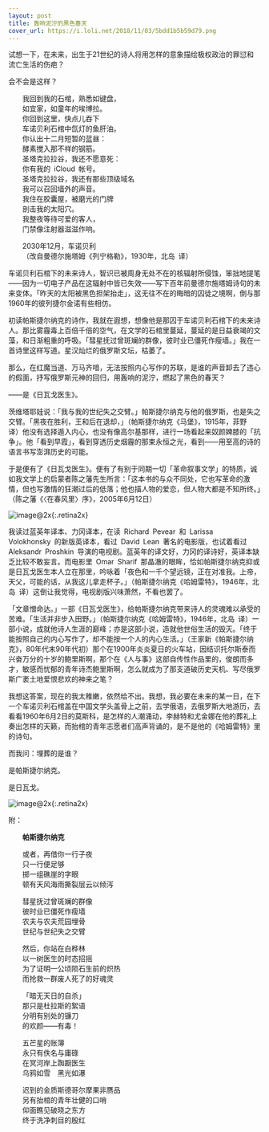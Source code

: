```yaml
---
layout: post
title: 轰响泥泞的黑色春天
cover_url: https://i.loli.net/2018/11/03/5bdd1b5b59d79.png
---
```


试想一下，在未来，出生于21世纪的诗人将用怎样的意象描绘极权政治的罪愆和流亡生活的伤疤？

会不会是这样？

&emsp;&emsp;我回到我的石棺，熟悉如键盘，   
&emsp;&emsp;如宜家，如童年的埃博拉。   
&emsp;&emsp;你回到这里，快点儿吞下   
&emsp;&emsp;车诺贝利石棺中氙灯的鱼肝油。   
&emsp;&emsp;你认出十二月短暂的蓝昼：   
&emsp;&emsp;酵素搅入那不祥的钢筋。   
&emsp;&emsp;圣塔克拉拉谷，我还不愿意死：   
&emsp;&emsp;你有我的&ensp;iCloud&ensp;帐号。   
&emsp;&emsp;圣塔克拉拉谷，我还有那些顶级域名   
&emsp;&emsp;我可以召回墙外的声音。   
&emsp;&emsp;我住在胶囊屋，被磨光的门牌   
&emsp;&emsp;剖击我的太阳穴。   
&emsp;&emsp;我整夜等待可爱的客人，   
&emsp;&emsp;门禁像注射器滋滋作响。

&emsp;&emsp;2030年12月，车诺贝利   
&emsp;&emsp;（改自曼德尔施塔姆《列宁格勒》，1930年，北岛&ensp;译）

车诺贝利石棺下的未来诗人，智识已被周身无处不在的核辐射所侵蚀，笨拙地提笔——因为一切电子产品在这辐射中皆已失效——写下百年前曼德尔施塔姆诗句的未来变体。「昨天的太阳被黑色担架抬走」，这无往不在的晦暗的囚徒之境啊，倒与那1960年的彼列捷尔金诺有些相仿。

初读帕斯捷尔纳克的诗作，我就在遐想，想像他是那囚于车诺贝利石棺下的未来诗人。那比雾霾毒上百倍千倍的空气，在文学的石棺里蔓延，蔓延的是日益衰竭的文藻，和日渐粗重的呼吸。「彗星抚过曾斑斓的群像，彼时业已僵死作瘦墙。」我在一首诗里这样写道。星汉灿烂的俄罗斯文坛，枯萎了。

那么，在红魔当道、万马齐喑，无法按照内心写作的苏联，是谁的声音卸去了违心的假面，抒写俄罗斯元神的回归，用轰响的泥泞，燃起了黑色的春天？

——是《日瓦戈医生》。

茨维塔耶娃说：「我与我的世纪失之交臂。」帕斯捷尔纳克与他的俄罗斯，也是失之交臂。「黑夜在胜利，王和后在退却，」（帕斯捷尔纳克《马堡》，1915年，菲野&ensp;译）他没有选择遁入内心，也没有像高尔基那样，进行一场看起来奴颜婢膝的「抗争」。他「看到早霞」，看到穿透历史烟霾的那束永恒之光，看到——用至高的诗的语言书写澎湃历史的可能。

于是便有了《日瓦戈医生》。便有了有别于同期一切「革命叙事文学」的特质，诚如我文学上的启蒙者陈之藩先生所言：「这本书的与众不同处，它也写革命的激情，但也写激情的狂潮过后的低落；他也描人物的爱恋，但人物大都是不知所终。」（陈之藩《〈在春风里〉序》，2005年6月12日）

![image@2x](https://i.loli.net/2018/11/03/5bdd1b5d0b494.jpg){:.retina2x}

我读过蓝英年译本、力冈译本，在读&ensp;Richard&ensp;Pevear&ensp;和&ensp;Larissa&ensp;Volokhonsky&ensp;的新版英译本，看过&ensp;David&ensp;Lean&ensp;著名的电影版，也试着看过&ensp;Aleksandr&ensp;Proshkin&ensp;导演的电视剧。蓝英年的译文好，力冈的译诗好，英译本缺乏比较不敢妄言。而电影里&ensp;Omar&ensp;Sharif&ensp;那晶澈的眼眸，恰如帕斯捷尔纳克抑或是日瓦戈医生本人立在那里，吟咏着「夜色和一千个望远镜，正在对准我。上帝，天父，可能的话，从我这儿拿走杯子。」（帕斯捷尔纳克《哈姆雷特》，1946年，北岛&ensp;译）这倒让我觉得，电视剧版兴味萧然，不看也罢了。

「文章憎命达。」一部《日瓦戈医生》，给帕斯捷尔纳克带来诗人的灵魂难以承受的苦难。「生活并非步入田野。」（帕斯捷尔纳克《哈姆雷特》，1946年，北岛&ensp;译）一部小说，成就他诗人生涯的巅峰；亦是这部小说，造就他世俗生活的毁灭。「终于能按照自己的内心写作了，却不能按一个人的内心生活。」（王家新《帕斯捷尔纳克》，80年代末90年代初）那个在1900年炎炎夏日的火车站，因结识托尔斯泰而兴奋万分的十岁的鲍里斯啊，那个在《人与事》这部自传性作品里的，俊朗而多才，敏感而忧郁的青年诗杰鲍里斯啊，怎么就成为了那支道破历史天机、写尽俄罗斯广袤土地爱恨悲欢的神来之笔？

我想这答案，现在的我太稚嫩，依然给不出。我想，我必要在未来的某一日，在下一个车诺贝利石棺盖在中国文学头盖骨上之前，去学俄语，去俄罗斯大地游历，去看看1960年6月2日的莫斯科，是怎样的人潮涌动，李赫特和尤金娜在他的葬礼上奏出怎样的天籁，而抬棺的青年志愿者们高声背诵的，是不是他的《哈姆雷特》里的诗句。

而我问：埋葬的是谁？

是帕斯捷尔纳克。

是日瓦戈。

![image@2x](https://i.loli.net/2018/11/03/5bdd1b5ce7597.jpg){:.retina2x}

附：

&emsp;&emsp;**帕斯捷尔纳克**

&emsp;&emsp;或者，再借你一行子夜   
&emsp;&emsp;只一行便足够   
&emsp;&emsp;掷一组礁崖的字眼   
&emsp;&emsp;顿有天风海雨撕裂层云以倾泻

&emsp;&emsp;彗星抚过曾斑斓的群像   
&emsp;&emsp;彼时业已僵死作瘦墙   
&emsp;&emsp;农夫与农夫荒园埋骨   
&emsp;&emsp;世纪与世纪失之交臂

&emsp;&emsp;然后，你站在白桦林   
&emsp;&emsp;以一树医生的时态招摇   
&emsp;&emsp;为了证明一公顷陨石生前的炽热   
&emsp;&emsp;而抢救一群废人死了的好魂灵

&emsp;&emsp;「暗无天日的自杀」   
&emsp;&emsp;那只是杜拉斯的絮语   
&emsp;&emsp;分明有别处的镰刀   
&emsp;&emsp;的欢颜——有毒！

&emsp;&emsp;五芒星的账簿   
&emsp;&emsp;永只有佚名与庸碌   
&emsp;&emsp;在冥河岸上踟蹰医生   
&emsp;&emsp;乌鸦如雪&emsp;黑光如瀑

&emsp;&emsp;迟到的金质斯德哥尔摩果非赝品   
&emsp;&emsp;另有抬棺的青年壮健的口哨   
&emsp;&emsp;仰面瞧见破晓之东方   
&emsp;&emsp;终于洗净刺目的殷红

